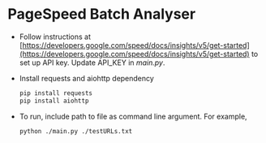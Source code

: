 # PageSpeed Batch Analyser

- Follow instructions at [https://developers.google.com/speed/docs/insights/v5/get-started](https://developers.google.com/speed/docs/insights/v5/get-started) to set up API key. Update API_KEY in *main.py*.
- Install requests and aiohttp dependency

    ```bash
    pip install requests
    pip install aiohttp
    ```

- To run, include path to file as command line argument. For example,

    ```bash
    python ./main.py ./testURLs.txt
    ```
